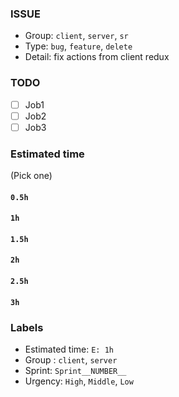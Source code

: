 ### ISSUE
- Group: `client`, `server`, `sr`
- Type: `bug`, `feature`, `delete`
- Detail: fix actions from client redux

### TODO
- [ ] Job1
- [ ] Job2
- [ ] Job3

### Estimated time
(Pick one)

#### `0.5h`
#### `1h`
#### `1.5h`
#### `2h`
#### `2.5h`
#### `3h`

### Labels
- Estimated time: `E: 1h`
- Group : `client`, `server`
- Sprint: `Sprint__NUMBER__`
- Urgency: `High`, `Middle`, `Low`
